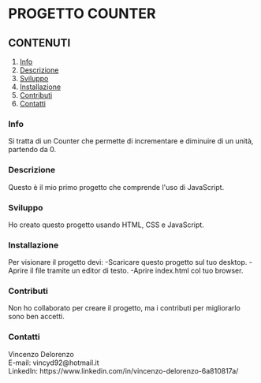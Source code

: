 <h1>PROGETTO COUNTER</h1>

<h2>CONTENUTI</h2>
<ol>
<li><a href="#info">Info</a></li>
<li><a href="#descrizione">Descrizione</a></li>
<li><a href="#sviluppo">Sviluppo</a></li>
<li><a href="#installazione">Installazione</a></li>
<li><a href="#contributi">Contributi</a></li>
<li><a href="#contatti">Contatti</a></li>
</ol>

<h3><a name="#info">Info</a></h3>
Si tratta di un Counter che permette di incrementare e diminuire di un unità, partendo da 0.

<h3><a name="#descrizione">Descrizione</a></h3>
Questo è il mio primo progetto che comprende l'uso di JavaScript.

<h3><a name="#sviluppo">Sviluppo</a></h3>
Ho creato questo progetto usando HTML, CSS e JavaScript.

<h3><a name="#installazione">Installazione</a></h3>
Per visionare il progetto devi: -Scaricare questo progetto sul tuo desktop. -Aprire il file tramite un editor di testo. -Aprire index.html col tuo browser.

<h3><a name="#contributi">Contributi</a></h3>
Non ho collaborato per creare il progetto, ma i contributi per migliorarlo sono ben accetti.

<h3><a name="#contatti">Contatti</a></h3>
Vincenzo Delorenzo<br>
E-mail: vincyd92@hotmail.it<br>
LinkedIn: https://www.linkedin.com/in/vincenzo-delorenzo-6a810817a/
